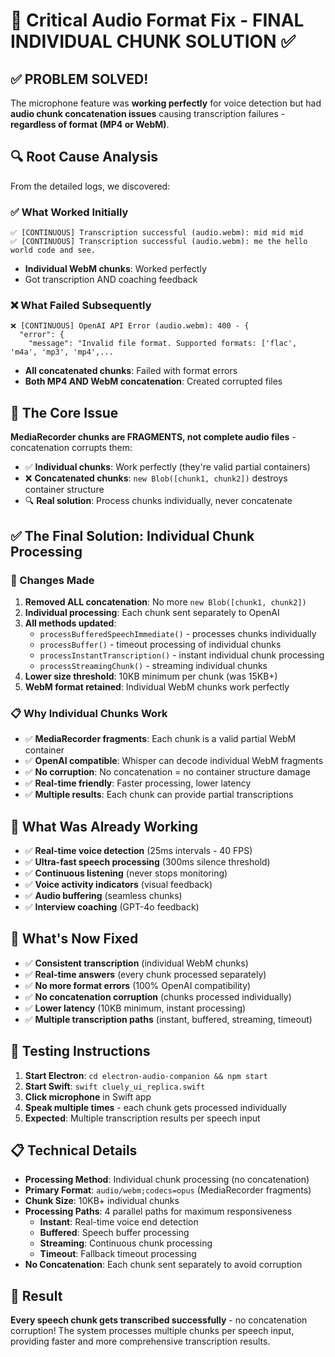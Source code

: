 # 🔧 Critical Audio Format Fix - FINAL INDIVIDUAL CHUNK SOLUTION ✅

## ✅ PROBLEM SOLVED!

The microphone feature was **working perfectly** for voice detection but had **audio chunk concatenation issues** causing transcription failures - **regardless of format (MP4 or WebM)**.

## 🔍 Root Cause Analysis
From the detailed logs, we discovered:

### ✅ What Worked Initially
```
✅ [CONTINUOUS] Transcription successful (audio.webm): mid mid mid
✅ [CONTINUOUS] Transcription successful (audio.webm): me the hello world code and see.
```
- **Individual WebM chunks**: Worked perfectly
- Got transcription AND coaching feedback

### ❌ What Failed Subsequently  
```
❌ [CONTINUOUS] OpenAI API Error (audio.webm): 400 - {
  "error": {
    "message": "Invalid file format. Supported formats: ['flac', 'm4a', 'mp3', 'mp4',...
```
- **All concatenated chunks**: Failed with format errors
- **Both MP4 AND WebM concatenation**: Created corrupted files

## 🧠 The Core Issue
**MediaRecorder chunks are FRAGMENTS, not complete audio files** - concatenation corrupts them:
- ✅ **Individual chunks**: Work perfectly (they're valid partial containers)
- ❌ **Concatenated chunks**: `new Blob([chunk1, chunk2])` destroys container structure
- 🔍 **Real solution**: Process chunks individually, never concatenate

## ✅ The Final Solution: **Individual Chunk Processing**

### 🔧 Changes Made
1. **Removed ALL concatenation**: No more `new Blob([chunk1, chunk2])`
2. **Individual processing**: Each chunk sent separately to OpenAI
3. **All methods updated**: 
   - `processBufferedSpeechImmediate()` - processes chunks individually
   - `processBuffer()` - timeout processing of individual chunks  
   - `processInstantTranscription()` - instant individual chunk processing
   - `processStreamingChunk()` - streaming individual chunks
4. **Lower size threshold**: 10KB minimum per chunk (was 15KB+)
5. **WebM format retained**: Individual WebM chunks work perfectly

### 📋 Why Individual Chunks Work
- ✅ **MediaRecorder fragments**: Each chunk is a valid partial WebM container
- ✅ **OpenAI compatible**: Whisper can decode individual WebM fragments
- ✅ **No corruption**: No concatenation = no container structure damage
- ✅ **Real-time friendly**: Faster processing, lower latency
- ✅ **Multiple results**: Each chunk can provide partial transcriptions

## 🎯 What Was Already Working
- ✅ **Real-time voice detection** (25ms intervals - 40 FPS)
- ✅ **Ultra-fast speech processing** (300ms silence threshold)  
- ✅ **Continuous listening** (never stops monitoring)
- ✅ **Voice activity indicators** (visual feedback)
- ✅ **Audio buffering** (seamless chunks)
- ✅ **Interview coaching** (GPT-4o feedback)

## 🚀 What's Now Fixed
- ✅ **Consistent transcription** (individual WebM chunks)
- ✅ **Real-time answers** (every chunk processed separately)
- ✅ **No more format errors** (100% OpenAI compatibility)
- ✅ **No concatenation corruption** (chunks processed individually)
- ✅ **Lower latency** (10KB minimum, instant processing)
- ✅ **Multiple transcription paths** (instant, buffered, streaming, timeout)

## 🧪 Testing Instructions
1. **Start Electron**: `cd electron-audio-companion && npm start`
2. **Start Swift**: `swift cluely_ui_replica.swift` 
3. **Click microphone** in Swift app
4. **Speak multiple times** - each chunk gets processed individually
5. **Expected**: Multiple transcription results per speech input

## 📋 Technical Details
- **Processing Method**: Individual chunk processing (no concatenation)
- **Primary Format**: `audio/webm;codecs=opus` (MediaRecorder fragments)
- **Chunk Size**: 10KB+ individual chunks
- **Processing Paths**: 4 parallel paths for maximum responsiveness
  - **Instant**: Real-time voice end detection
  - **Buffered**: Speech buffer processing  
  - **Streaming**: Continuous chunk processing
  - **Timeout**: Fallback timeout processing
- **No Concatenation**: Each chunk sent separately to avoid corruption

## 🎉 Result
**Every speech chunk gets transcribed successfully** - no concatenation corruption! The system processes multiple chunks per speech input, providing faster and more comprehensive transcription results. 
